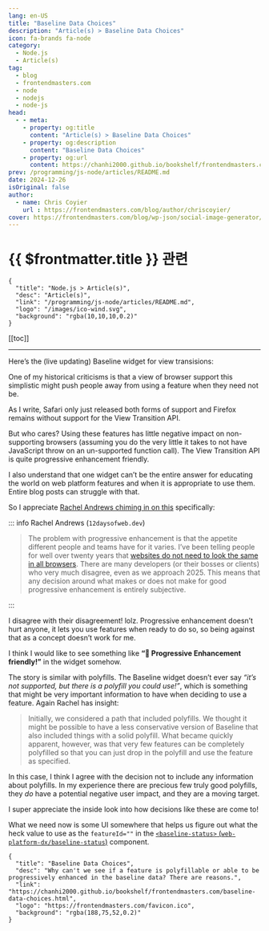 ```yaml
---
lang: en-US
title: "Baseline Data Choices"
description: "Article(s) > Baseline Data Choices"
icon: fa-brands fa-node
category:
  - Node.js
  - Article(s)
tag:
  - blog
  - frontendmasters.com
  - node
  - nodejs
  - node-js
head:
  - - meta:
    - property: og:title
      content: "Article(s) > Baseline Data Choices"
    - property: og:description
      content: "Baseline Data Choices"
    - property: og:url
      content: https://chanhi2000.github.io/bookshelf/frontendmasters.com/baseline-data-choices.html
prev: /programming/js-node/articles/README.md
date: 2024-12-26
isOriginal: false
author:
  - name: Chris Coyier
    url : https://frontendmasters.com/blog/author/chriscoyier/
cover: https://frontendmasters.com/blog/wp-json/social-image-generator/v1/image/4878
---
```


# {{ $frontmatter.title }} 관련

```component VPCard
{
  "title": "Node.js > Article(s)",
  "desc": "Article(s)",
  "link": "/programming/js-node/articles/README.md",
  "logo": "/images/ico-wind.svg",
  "background": "rgba(10,10,10,0.2)"
}
```

[[toc]]

---

<SiteInfo
  name="Baseline Data Choices"
  desc="Why can't we see if a feature is polyfillable or able to be progressively enhanced in the baseline data? There are reasons."
  url="https://frontendmasters.com/blog/baseline-data-choices/"
  logo="https://frontendmasters.com/favicon.ico"
  preview="https://frontendmasters.com/blog/wp-json/social-image-generator/v1/image/4878"/>

Here’s the (live updating) Baseline widget for view transisions:

<baseline-status featureid="view-transitions"></baseline-status>
<!-- TODO: add baseline-status -->

One of my historical criticisms is that a view of browser support this simplistic might push people away from using a feature when they need not be.

As I write, Safari only just released both forms of support and Firefox remains without support for the View Transition API.

But who cares? Using these features has little negative impact on non-supporting browsers (assuming you do the very little it takes to not have JavaScript throw on an un-supported function call). The View Transition API is quite progressive enhancement friendly.

I also understand that one widget can’t be the entire answer for educating the world on web platform features and when it is appropriate to use them. Entire blog posts can struggle with that.

So I appreciate [<FontIcon icon="fas fa-globe"/>Rachel Andrews chiming in on this](https://12daysofweb.dev/2024/how-to-use-baseline-data/) specifically:

::: info Rachel Andrews (<FontIcon icon="fas fa-globe"/><code>12daysofweb.dev</code>)

<SiteInfo
  name="How to Use Baseline Data | 12 Days of Web"
  desc="Learn about using Baseline with fallback strategies and how Baseline can help you decide about polyfills."
  url="https://12daysofweb.dev/2024/how-to-use-baseline-data/"
  logo="https://12daysofweb.dev/img/favicon.png"
  preview="https://12daysofweb.dev/img/og/how-to-use-baseline-data.png"/>

> The problem with progressive enhancement is that the appetite different people and teams have for it varies. I’ve been telling people for well over twenty years that [<FontIcon icon="fas fa-globe"/>websites do not need to look the same in all browsers](https://web.archive.org/web/20081205022337/http://www.edgeofmyseat.com/blog/it-doesnt-have-to-look-the-same). There are many developers (or their bosses or clients) who very much disagree, even as we approach 2025. This means that any decision around what makes or does not make for good progressive enhancement is entirely subjective.

:::

I disagree with their disagreement! lolz. Progressive enhancement doesn’t hurt anyone, it lets you use features when ready to do so, so being against that as a concept doesn’t work for me.

I think I would like to see something like **“🌟 Progressive Enhancement friendly!”** in the widget somehow.

The story is similar with polyfills. The Baseline widget doesn’t ever say *“it’s not supported, but there is a polyfill you could use!”*, which is something that might be very important information to have when deciding to use a feature. Again Rachel has insight:

> Initially, we considered a path that included polyfills. We thought it might be possible to have a less conservative version of Baseline that also included things with a solid polyfill. What became quickly apparent, however, was that very few features can be completely polyfilled so that you can just drop in the polyfill and use the feature as specified.

In this case, I think I agree with the decision not to include any information about polyfills. In my experience there are precious few truly good polyfills, they *do* have a potential negative user impact, and they are a moving target.

I super appreciate the inside look into how decisions like these are come to!

What we need now is some UI somewhere that helps us figure out what the heck value to use as the `featureId=""` in the [`<baseline-status>` (<FontIcon icon="iconfont icon-github"/>`web-platform-dx/baseline-status`)](https://github.com/web-platform-dx/baseline-status) component.

<SiteInfo
  name="web-platform-dx/baseline-status"
  desc="A Web Component widget displaying Baseline status of a web feature"
  url="https://github.com/web-platform-dx/baseline-status/"
  logo="https://github.githubassets.com/favicons/favicon-dark.svg"
  preview="https://opengraph.githubassets.com/b965419e2a1fcc4764de5d492008550cd113ee8514f885d6f92c8ccb52cc7961/web-platform-dx/baseline-status"/>

<!-- TODO: add ARTICLE CARD -->
```component VPCard
{
  "title": "Baseline Data Choices",
  "desc": "Why can't we see if a feature is polyfillable or able to be progressively enhanced in the baseline data? There are reasons.",
  "link": "https://chanhi2000.github.io/bookshelf/frontendmasters.com/baseline-data-choices.html",
  "logo": "https://frontendmasters.com/favicon.ico",
  "background": "rgba(188,75,52,0.2)"
}
```
